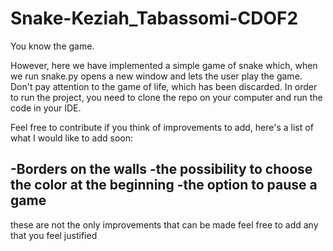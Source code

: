 # Snake-Keziah_Tabassomi-CDOF2
You know the game.

However, here we have implemented a simple game of snake which, when we run snake.py opens a new window and lets the user play the game.
Don't pay attention to the game of life, which has been discarded.
In order to run the project, you need to clone the repo on your computer and run the code in your IDE.

Feel free to contribute if you think of improvements to add, here's a list of what I would like to add soon:
  
  -Borders on the walls
  -the possibility to choose the color at the beginning
  -the option to pause a game
  -
these are not the only improvements that can be made feel free to add any that you feel justified
